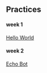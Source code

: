 ## Practices

#### week 1
[Hello World](https://github.com/JaneChengYiChen/w1-helloworld)

#### week 2
[Echo Bot](https://github.com/JaneChengYiChen/w2-echobot)
